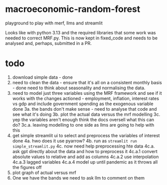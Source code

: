 # macroeconomic-random-forest
playground to play with merf, llms and streamlit

Looks like with python 3.13 and the required libraries that some work was needed to correct MRF.py. This is now kept in fixed_code and needs to be analysed and, perhaps, submitted in a PR.

# todo
1. download simple data - done
2. need to clean the data - ensure that it's all on a consistent monthly basis - done need to think about seasonality and normalising the data.
3. need to model just three variables using the MRF framework and see if it works with the changes actioned - employment, inflation, interest rates vs gdp and include government spending as the exogenous variable done
3a. the bands don't make sense - need to analyse that code and see what it's doing
3b. plot the actual data versus the mrf modelling
3c. yep the variables aren't enough think the docs oversell what this can do?
3c.a. leaving modelling to one side as llms are going to help with this
4. get simple streamlit ui to select and preprocess the variables of interest done
4a. hwo does it use pyarrow?
4b. run as 
```streamlit run simple_streamlit.py```
4c. now need help preprocessing hte data
4c.a. ask gpt directly about the data and how to preprocess it
4c.a.1 convert absolute values to relative and add as columns
4c.a.2 use interpolation
4c.a.3 lagged variables
4c.a.4 model up until pandemic as it throws all the figures off
5. plot graph of actual versus mrf 
6. One we have the bands we need to ask llm to comment on them
